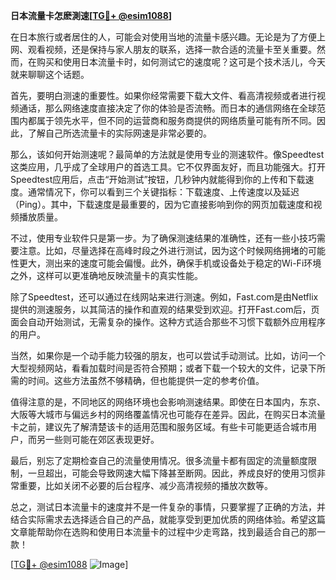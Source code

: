 **日本流量卡怎麽測速[[TG💪+ @esim1088](https://t.me/s/esim1088)]**

在日本旅行或者居住的人，可能会对使用当地的流量卡感兴趣。无论是为了方便上网、观看视频，还是保持与家人朋友的联系，选择一款合适的流量卡至关重要。然而，在购买和使用日本流量卡时，如何测试它的速度呢？这可是个技术活儿，今天就来聊聊这个话题。

首先，要明白测速的重要性。如果你经常需要下载大文件、看高清视频或者进行视频通话，那么网络速度直接决定了你的体验是否流畅。而日本的通信网络在全球范围内都属于领先水平，但不同的运营商和服务商提供的网络质量可能有所不同。因此，了解自己所选流量卡的实际网速是非常必要的。

那么，该如何开始测速呢？最简单的方法就是使用专业的测速软件。像Speedtest这类应用，几乎成了全球用户的首选工具。它不仅界面友好，而且功能强大。打开Speedtest应用后，点击“开始测试”按钮，几秒钟内就能得到你的上传和下载速度。通常情况下，你可以看到三个关键指标：下载速度、上传速度以及延迟（Ping）。其中，下载速度是最重要的，因为它直接影响到你的网页加载速度和视频播放质量。

不过，使用专业软件只是第一步。为了确保测速结果的准确性，还有一些小技巧需要注意。比如，尽量选择在高峰时段之外进行测试，因为这个时候网络拥堵的可能性更大，测出来的速度可能会偏慢。此外，确保手机或设备处于稳定的Wi-Fi环境之外，这样可以更准确地反映流量卡的真实性能。

除了Speedtest，还可以通过在线网站来进行测速。例如，Fast.com是由Netflix提供的测速服务，以其简洁的操作和直观的结果受到欢迎。打开Fast.com后，页面会自动开始测试，无需复杂的操作。这种方式适合那些不习惯下载额外应用程序的用户。

当然，如果你是一个动手能力较强的朋友，也可以尝试手动测试。比如，访问一个大型视频网站，看看加载时间是否符合预期；或者下载一个较大的文件，记录下所需的时间。这些方法虽然不够精确，但也能提供一定的参考价值。

值得注意的是，不同地区的网络环境也会影响测速结果。即使在日本国内，东京、大阪等大城市与偏远乡村的网络覆盖情况也可能存在差异。因此，在购买日本流量卡之前，建议先了解清楚该卡的适用范围和服务区域。有些卡可能更适合城市用户，而另一些则可能在郊区表现更好。

最后，别忘了定期检查自己的流量使用情况。很多流量卡都有固定的流量额度限制，一旦超出，可能会导致网速大幅下降甚至断网。因此，养成良好的使用习惯非常重要，比如关闭不必要的后台程序、减少高清视频的播放次数等。

总之，测试日本流量卡的速度并不是一件复杂的事情，只要掌握了正确的方法，并结合实际需求去选择适合自己的产品，就能享受到更加优质的网络体验。希望这篇文章能帮助你在选购和使用日本流量卡的过程中少走弯路，找到最适合自己的那一款！

[[TG💪+ @esim1088](https://t.me/s/esim1088) ![Image](https://i.postimg.cc/4NQfJmqS/Snipaste-2025-05-13-00-14-12.png)]